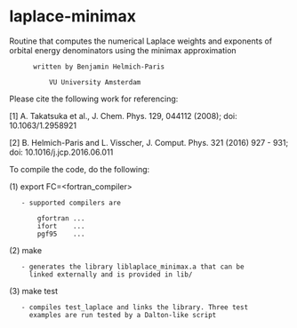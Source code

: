 # laplace-minimax
Routine that computes the numerical Laplace weights and exponents 
of orbital energy denominators using the minimax approximation



          written by Benjamin Helmich-Paris

              VU University Amsterdam



Please cite the following work for referencing:

 [1] A. Takatsuka et al.,  J. Chem. Phys. 129, 044112 (2008); 
      doi: 10.1063/1.2958921

 [2] B. Helmich-Paris and L. Visscher,  J. Comput. Phys. 321 (2016) 927 - 931; 
      doi: 10.1016/j.jcp.2016.06.011


To compile the code, do  the following:

  (1) export FC=<fortran_compiler>

       - supported compilers are 
  
           gfortran ...
           ifort    ...
           pgf95    ...

  (2) make 

       - generates the library liblaplace_minimax.a that can be
         linked externally and is provided in lib/ 

  (3) make test

       - compiles test_laplace and links the library. Three test
         examples are run tested by a Dalton-like script
